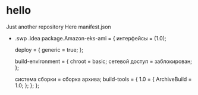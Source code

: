 # hello
Just another repository
Here manifest.json
* .swp
.idea
package.Amazon-eks-ami = {
    интерфейсы = (1.0);

    deploy = {
        generic = true;
    };

    build-environment = {
        chroot = basic;
        сетевой доступ = заблокирован;
    };

    система сборки = сборка архива;
    build-tools = {
        1.0 = {
            ArchiveBuild = 1.0;
        };
    };
};
